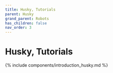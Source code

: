 ```yaml
---
title: Husky, Tutorials
parent: Husky
grand_parent: Robots
has_children: false
nav_order: 3
---
```


# Husky, Tutorials

{% include components/introduction_husky.md %}

<!-- TODO -->
